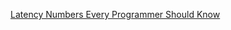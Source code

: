 [Latency Numbers Every Programmer Should Know](http://www.eecs.berkeley.edu/~rcs/research/interactive_latency.html)

